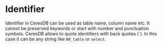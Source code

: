 # Identifier

Identifier in CeresDB can be used as table name, column name etc. It cannot be preserved keywords or start with number and punctuation symbols. CeresDB allows to quote identifiers with back quotes (\`). In this case it can be any string like `00_table` or `select`.


